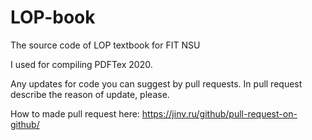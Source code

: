 # LOP-book
The source code of LOP textbook for FIT NSU

I used for compiling PDFTex 2020.

Any updates for code you can suggest by pull requests. In pull request describe the reason of update, please.

How to made pull request here: https://jinv.ru/github/pull-request-on-github/
